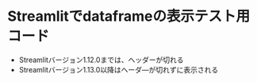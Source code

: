 # Streamlitでdataframeの表示テスト用コード
- Streamlitバージョン1.12.0までは、ヘッダーが切れる
- Streamlitバージョン1.13.0以降はヘーダ―が切れずに表示される
